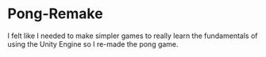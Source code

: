 # Pong-Remake
I felt like I needed to make simpler games to really learn the fundamentals of using the Unity Engine so I re-made the pong game.
